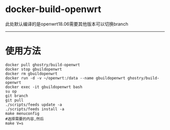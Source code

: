 # docker-build-openwrt

此处默认编译的是openwrt18.06需要其他版本可以切换branch

---
# 使用方法
```
docker pull ghostry/build-openwrt
docker stop gbuildopenwrt
docker rm gbuildopenwrt
docker run -d -v ~/openwrt:/data --name gbuildopenwrt ghostry/build-openwrt
docker exec -it gbuildopenwrt bash
su op
git branch
git pull
./scripts/feeds update -a
./scripts/feeds install -a
make menuconfig
#选择需要的内容,然后
make V=s
```
